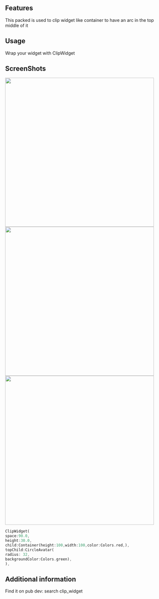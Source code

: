 ## Features

This packed is used to clip widget like container to have an arc in the top middle of it

## Usage

Wrap your widget with ClipWidget

## ScreenShots
<img src="https://github.com/HeshamReffat/clip_widget/tree/master/screenshots/1.png" height="480px">
<img src="https://github.com/HeshamReffat/clip_widget/tree/master/screenshots/2.png" height="480px">
<img src="https://github.com/HeshamReffat/clip_widget/tree/master/screenshots/3.png" height="480px">

```dart
ClipWidget(
space:90.0,
height:30.0,
child:Container(height:100,width:100,color:Colors.red,),
topChild:CircleAvatar(
radius: 32,
backgroundColor:Colors.green),
),
```

## Additional information

Find it on pub dev: search clip_widget
